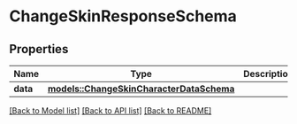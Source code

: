 # ChangeSkinResponseSchema

## Properties

Name | Type | Description | Notes
------------ | ------------- | ------------- | -------------
**data** | [**models::ChangeSkinCharacterDataSchema**](ChangeSkinCharacterDataSchema.md) |  | 

[[Back to Model list]](../README.md#documentation-for-models) [[Back to API list]](../README.md#documentation-for-api-endpoints) [[Back to README]](../README.md)


